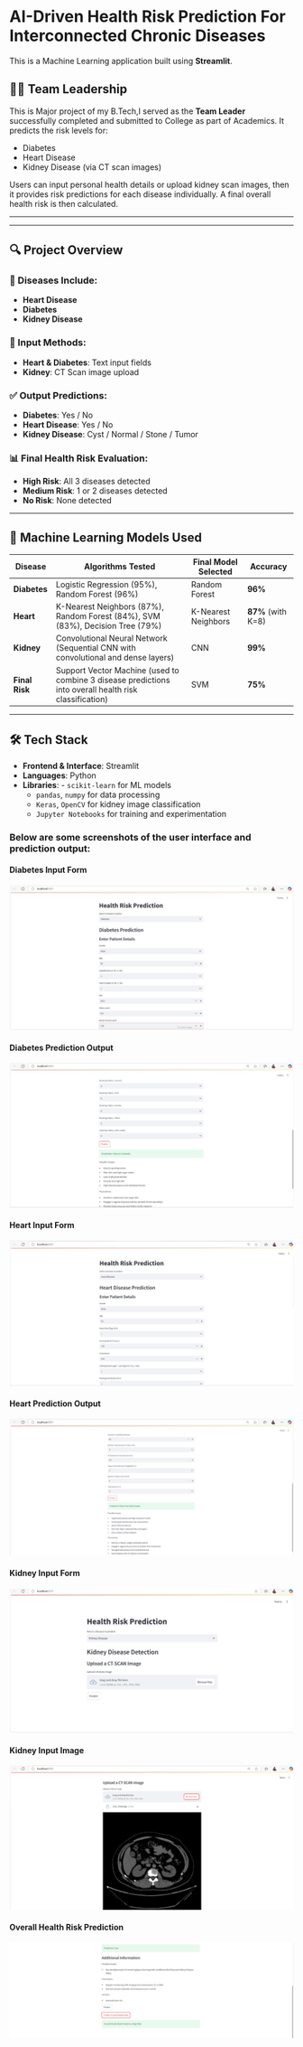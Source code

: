 # AI-Driven Health Risk Prediction For Interconnected Chronic Diseases

This is a Machine Learning application built using **Streamlit**.
## 👨‍💼 Team Leadership

This is Major project of my B.Tech,I served as the **Team Leader** successfully completed and submitted to College as part of Academics.
 It predicts the risk levels for:
- Diabetes
- Heart Disease
- Kidney Disease (via CT scan images)

Users can input personal health details or upload kidney scan images, then it provides risk predictions for each disease individually. A final overall health risk is then calculated.

---



---

## 🔍 Project Overview

### 🧪 Diseases Include:
- **Heart Disease**
- **Diabetes**
- **Kidney Disease**

### 📝 Input Methods:
- **Heart & Diabetes**: Text input fields
- **Kidney**: CT Scan image upload

### ✅ Output Predictions:
- **Diabetes**: Yes / No  
- **Heart Disease**: Yes / No  
- **Kidney Disease**: Cyst / Normal / Stone / Tumor

### 📊 Final Health Risk Evaluation:
- **High Risk**: All 3 diseases detected
- **Medium Risk**: 1 or 2 diseases detected
- **No Risk**: None detected

---

## 🤖 Machine Learning Models Used


| Disease        | Algorithms Tested                                                                                       | Final Model Selected | Accuracy           |
|----------------|--------------------------------------------------------------------------------------------------------|----------------------|--------------------|
| **Diabetes**   | Logistic Regression (95%), Random Forest (96%)                                                         | Random Forest         | **96%**            |
| **Heart**      | K-Nearest Neighbors (87%), Random Forest (84%), SVM (83%), Decision Tree (79%)                         | K-Nearest Neighbors   | **87%** (with K=8) |
| **Kidney**     | Convolutional Neural Network (Sequential CNN with convolutional and dense layers)                      | CNN                   | **99%**            |
| **Final Risk** | Support Vector Machine (used to combine 3 disease predictions into overall health risk classification) | SVM                   | **75%**              |      

---

## 🛠️ Tech Stack

- **Frontend & Interface**: Streamlit
- **Languages**: Python
- **Libraries**: - `scikit-learn` for ML models  
  - `pandas`, `numpy` for data processing  
  - `Keras`, `OpenCV` for kidney image classification  
  - `Jupyter Notebooks` for training and experimentation
 
### Below are some screenshots of the user interface and prediction output:

#### Diabetes Input Form
![Diabetes Input Form](screenshots/diabetes_input_form.jpg)

#### Diabetes Prediction Output
![Diabetes Prediction](screenshots/diabetes_pred.jpg)

#### Heart Input Form
![Heart Input Form](screenshots/heart_input_form.jpg)

#### Heart Prediction Output
![Heart Prediction](screenshots/heart_prediction.jpg)

#### Kidney Input Form
![Kidney Input Form](screenshots/kidney_input_form.jpg)

#### Kidney Input Image
![Kidney Input Image](screenshots/kidney_input_img.jpg)

#### Overall Health Risk Prediction
![Overall Health Risk](screenshots/overall_health_risk.jpg)

